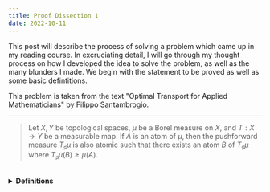 ```yaml
---
title: Proof Dissection 1
date: 2022-10-11
---
```


This post will describe the process of solving a problem which came up in my reading course. In excruciating detail, I will go through my thought process on how I developed the idea to solve the problem, as well as the many blunders I made. We begin with the statement to be proved as well as some basic defintitions. 

This problem is taken from the text "Optimal Transport for Applied Mathematicians" by Filippo Santambrogio.

--- 

>Let $X,Y$ be topological spaces, $\mu$ be a Borel measure on $X$, and $T:X\to Y$ be a measurable map. If $A$ is an atom of $\mu$, then the pushforward measure $T_\sharp\mu$ is also atomic such that there exists an atom $B$ of $T_\sharp\mu$ where $T_\sharp \mu(B) \ge \mu(A)$.

<br />
<details markdown="1">
  <summary><strong>Definitions</strong></summary>
<ol>
  <li>
    A measure $\mu$ is atomic if there exists a measurable set $A\subseteq X$ such that $\mu(A)>0$ and for any measurable subset $A'\subset A$ with $\mu(A')<\mu(A)$, it must be that $\mu(A')=0$.
  </li>
  
  <br>
  
  <li>
    If $T:X\to Y$, then the pushforward measure, denoted $T_\sharp\mu$ is a measure on $Y$ defined by 
    $$
      T_\sharp\mu(B) = \mu( T^{-1}(B)) \qquad B \subseteq Y, \hspace{2mm} B \text{ measureable.}
    $$
  </li>
  
</ol>
</details>  
<br />

